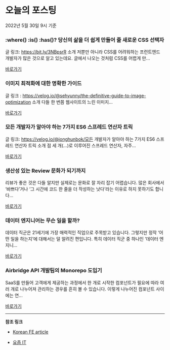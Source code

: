 # 오늘의 포스팅 
2022년 5월 30일 9시 기준 

###  :where() :is() :has()? 당신의 삶을 더 쉽게 만들어 줄 새로운 CSS 선택자 

 글 링크: https://bit.ly/3NBpsrR 소개 저뿐만 아니라 CSS를 어려워하는 프런트엔드 개발자가 많은 것으로 알고 있는데요. 글에서 나오는 것처럼 CSS를 어렵게 만... 

 [바로가기](https://kofearticle.substack.com/p/korean-fe-article-where-is-has-css) 

###  이미지 최적화에 대한 명확한 가이드 

 글 링크 : https://velog.io/@sehyunny/the-definitive-guide-to-image-optimization 소개 다들 한 번쯤 웹사이트의 느린 이미지... 

 [바로가기](https://kofearticle.substack.com/p/korean-fe-article--3fc) 

###  모든 개발자가 알아야 하는 7가지 ES6 스프레드 연산자 트릭 

 글 링크: https://velog.io/@jonghunbok/모든 개발자가 알아야 하는 7가지 ES6 스프레드 연산자 트릭 소개 점 세 개(…)로 이루어진 스프레드 연산자, 자주... 

 [바로가기](https://kofearticle.substack.com/p/korean-fe-article-7-es6-) 

### 생산성 있는 Review 문화가 되기까지 

 리뷰가 좋은 것은 다들 알지만 실제로는 문화로 잘 자리 잡기 어렵습니다. 많은 회사에서 ‘바쁘다’거나 ‘그 시간에 코드 한 줄을 더 작성하는 낫다’라는 이유로 하지 못하기도 합니다... 

 [바로가기](https://yozm.wishket.com/magazine/detail/1497/) 

### 데이터 엔지니어는 무슨 일을 할까? 

 데이터 직군은 21세기에 가장 매력적인 직업으로 주목받고 있습니다. 그렇지만 정작 ‘어떤 일을 하는지’에 대해서는 덜 알려진 편입니다. 특히 데이터 직군 중 하나인 ‘데이터 엔지니... 

 [바로가기](https://yozm.wishket.com/magazine/detail/1496/) 

### Airbridge API 개발팀의 Monorepo 도입기 

 SaaS를 만들어 고객에게 제공하는 과정에서 한 개로 시작한 컴포넌트가 필요에 따라 여러 개로 나누어져 관리하는 경우를 흔히 볼 수 있습니다. 이렇게 나누어진 컴포넌트 사이에는 연... 

 [바로가기](https://yozm.wishket.com/magazine/detail/1487/) 

---

**참조 링크**

- [Korean FE article](https://kofearticle.substack.com) 

- [요즘 IT](https://yozm.wishket.com/magazine) 

